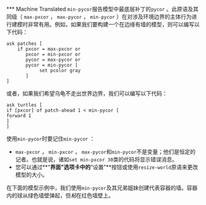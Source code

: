 ﻿*** Machine Translated
`min-pycor`报告模型中最底层补丁的`pycor` 。此原语及其同级（ `max-pxcor` ， `max-pycor` ， `min-pycor` ）在对涉及环境边界的主体行为进行建模时非常有用。例如，如果我们要构建一个在边缘有墙的模型，则可以编写以下代码：



```
ask patches [
	if pxcor = max-pxcor or
	   pxcor = min-pxcor or
	   pycor = max-pycor or
	   pycor = min-pycor [
	   		set pcolor gray
	   ]
]
```


或者，如果我们希望乌龟不走出世界边界，我们可以编写以下代码：


    ask turtles [
    if [pxcor] of patch-ahead 1 < min-pycor [
    forward 1
    ]
    ]


使用`min-pycor`时要记住`min-pycor` ：

- `max-pxcor` ， `min-pxcor` ， `max-pycor`和`min-pycor`不是变量；他们是恒定的记者。也就是说，诸如`set min-pxcor 30`类的代码将显示错误消息。
- 您可以通过**“**界面”选项卡中的**“设置”**按钮或使用`resize-world`原语来更改模型的大小。


在下面的模型示例中，我们使用`min-pycor`及其兄弟姐妹创建代表容器的墙。容器内的球从绿色墙壁弹起，但*粘*在红色墙壁上。